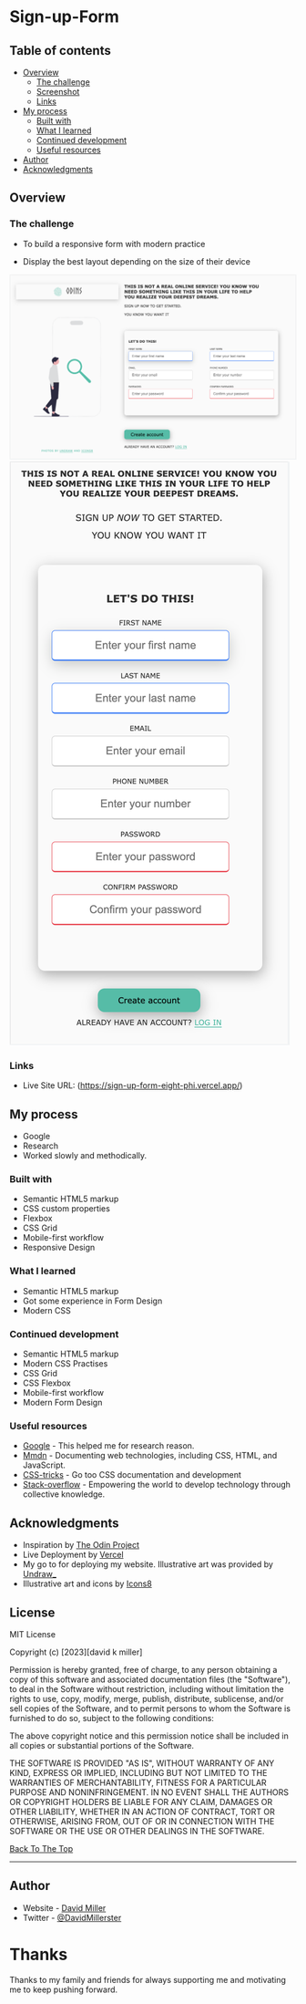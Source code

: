 # Sign-up-Form

## Table of contents

- [Overview](#overview)
  - [The challenge](#the-challenge)
  - [Screenshot](#screenshot)
  - [Links](#links)
- [My process](#my-process)
  - [Built with](#built-with)
  - [What I learned](#what-i-learned)
  - [Continued development](#continued-development)
  - [Useful resources](#useful-resources)
- [Author](#author)
- [Acknowledgments](#acknowledgments)

## Overview

### The challenge

- To build a responsive form with modern practice
  
- Display the best layout depending on the size of their device

![Desktop-View](https://github.com/Humerous/sign-up-form/blob/main/sign-up-form/desktop%20-%20preview.png)
![Mobile-View](https://github.com/Humerous/sign-up-form/blob/main/sign-up-form/Mobile%20-%20preview.png)

### Links

- Live Site URL: (https://sign-up-form-eight-phi.vercel.app/)

## My process

- Google
- Research 
- Worked slowly and methodically.

### Built with

- Semantic HTML5 markup
- CSS custom properties
- Flexbox
- CSS Grid
- Mobile-first workflow
- Responsive Design

### What I learned

- Semantic HTML5 markup
- Got some experience in Form Design
- Modern CSS

### Continued development

- Semantic HTML5 markup
- Modern CSS Practises
- CSS Grid
- CSS Flexbox 
- Mobile-first workflow
- Modern Form Design

### Useful resources

- [Google](https://www.google.com) - This helped me for research reason.
- [Mmdn](https://developer.mozilla.org/en-US/) - Documenting web technologies, including CSS, HTML, and JavaScript.
- [CSS-tricks](https://css-tricks.com/) - Go too CSS documentation and development
- [Stack-overflow](https://stackoverflow.com/) - Empowering the world to develop technology through collective knowledge.

## Acknowledgments

- Inspiration by [The Odin Project](https://www.theodinproject.com/)
- Live Deployment by [Vercel](https://vercel.com/)
- My go to for deploying my website. Illustrative art was provided by [Undraw\_](https://undraw.co/)
- Illustrative art and icons by [Icons8](https://icons8.com/)

## License

MIT License

Copyright (c) [2023][david k miller]

Permission is hereby granted, free of charge, to any person obtaining a copy
of this software and associated documentation files (the "Software"), to deal
in the Software without restriction, including without limitation the rights
to use, copy, modify, merge, publish, distribute, sublicense, and/or sell
copies of the Software, and to permit persons to whom the Software is
furnished to do so, subject to the following conditions:

The above copyright notice and this permission notice shall be included in all
copies or substantial portions of the Software.

THE SOFTWARE IS PROVIDED "AS IS", WITHOUT WARRANTY OF ANY KIND, EXPRESS OR
IMPLIED, INCLUDING BUT NOT LIMITED TO THE WARRANTIES OF MERCHANTABILITY,
FITNESS FOR A PARTICULAR PURPOSE AND NONINFRINGEMENT. IN NO EVENT SHALL THE
AUTHORS OR COPYRIGHT HOLDERS BE LIABLE FOR ANY CLAIM, DAMAGES OR OTHER
LIABILITY, WHETHER IN AN ACTION OF CONTRACT, TORT OR OTHERWISE, ARISING FROM,
OUT OF OR IN CONNECTION WITH THE SOFTWARE OR THE USE OR OTHER DEALINGS IN THE
SOFTWARE.

[Back To The Top](#read-me-template)

---

## Author

- Website - [David Miller](https://my-portfolio-phi-seven.vercel.app/)
- Twitter - [@DavidMillerster](https://www.twitter.com/DavidMillerster)

# Thanks

Thanks to my family and friends for always supporting me and motivating me to keep pushing forward.
